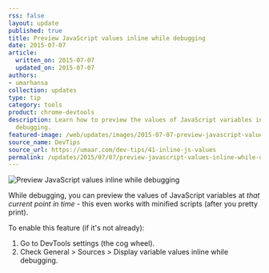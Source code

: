 ```yaml
---
rss: false
layout: update
published: true
title: Preview JavaScript values inline while debugging
date: 2015-07-07
article:
  written_on: 2015-07-07
  updated_on: 2015-07-07
authors:
- umarhansa
collection: updates
type: tip
category: tools
product: chrome-devtools
description: Learn how to preview the values of JavaScript variables in DevTools while
  debugging.
featured-image: /web/updates/images/2015-07-07-preview-javascript-values-inline-while-debugging/inline-js-values.gif
source_name: DevTips
source_url: https://umaar.com/dev-tips/41-inline-js-values
permalink: /updates/2015/07/07/preview-javascript-values-inline-while-debugging.html
---
```

<img src="/web/updates/images/2015-07-07-preview-javascript-values-inline-while-debugging/inline-js-values.gif" alt="Preview JavaScript values inline while debugging">

While debugging, you can preview the values of JavaScript variables at <em>that current point in time</em> - this even works with minified scripts (after you pretty print).</p>
To enable this feature (if it's not already):

<ol>
<li>Go to DevTools settings (the cog wheel).</li>
<li>Check General &gt; Sources &gt; Display variable values inline while debugging.</li>
</ol>